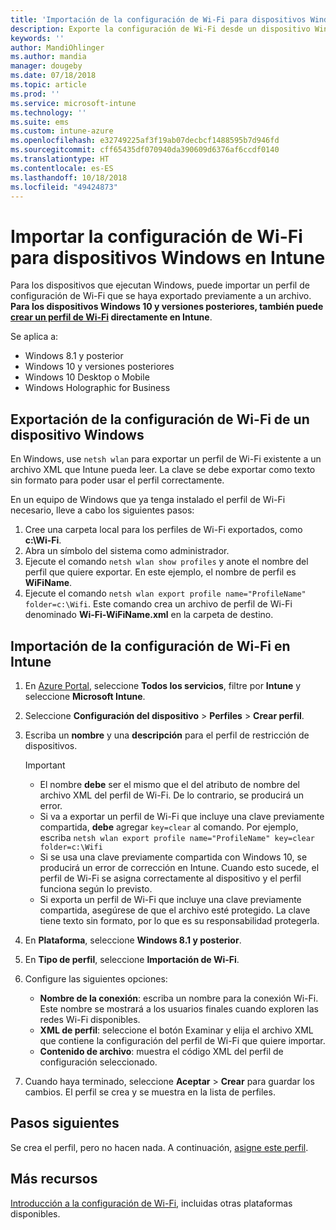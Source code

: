 ```yaml
---
title: 'Importación de la configuración de Wi-Fi para dispositivos Windows en Microsoft Intune: Azure | Microsoft Docs'
description: Exporte la configuración de Wi-Fi desde un dispositivo Windows como un archivo XML mediante netsh wlan. Después, importe este archivo en Intune para crear un perfil de Wi-Fi para los dispositivos que ejecutan Windows 8.1, Windows 10 y Windows Holographic for Business.
keywords: ''
author: MandiOhlinger
ms.author: mandia
manager: dougeby
ms.date: 07/18/2018
ms.topic: article
ms.prod: ''
ms.service: microsoft-intune
ms.technology: ''
ms.suite: ems
ms.custom: intune-azure
ms.openlocfilehash: e32749225af3f19ab07decbcf1488595b7d946fd
ms.sourcegitcommit: cff65435df070940da390609d6376af6ccdf0140
ms.translationtype: HT
ms.contentlocale: es-ES
ms.lasthandoff: 10/18/2018
ms.locfileid: "49424873"
---
```

# <a name="import-wi-fi-settings-for-windows-devices-in-intune"></a>Importar la configuración de Wi-Fi para dispositivos Windows en Intune

Para los dispositivos que ejecutan Windows, puede importar un perfil de configuración de Wi-Fi que se haya exportado previamente a un archivo. **Para los dispositivos Windows 10 y versiones posteriores, también puede [crear un perfil de Wi-Fi](wi-fi-settings-windows.md) directamente en Intune**.

Se aplica a:  
- Windows 8.1 y posterior
- Windows 10 y versiones posteriores
- Windows 10 Desktop o Mobile
- Windows Holographic for Business

## <a name="export-wi-fi-settings-from-a-windows-device"></a>Exportación de la configuración de Wi-Fi de un dispositivo Windows

En Windows, use `netsh wlan` para exportar un perfil de Wi-Fi existente a un archivo XML que Intune pueda leer. La clave se debe exportar como texto sin formato para poder usar el perfil correctamente.

En un equipo de Windows que ya tenga instalado el perfil de Wi-Fi necesario, lleve a cabo los siguientes pasos:

1. Cree una carpeta local para los perfiles de Wi-Fi exportados, como **c:\Wi-Fi**.
2. Abra un símbolo del sistema como administrador.
3. Ejecute el comando `netsh wlan show profiles` y anote el nombre del perfil que quiere exportar. En este ejemplo, el nombre de perfil es **WiFiName**.
4. Ejecute el comando `netsh wlan export profile name="ProfileName" folder=c:\Wifi`. Este comando crea un archivo de perfil de Wi-Fi denominado **Wi-Fi-WiFiName.xml** en la carpeta de destino.

## <a name="import-the-wi-fi-settings-into-intune"></a>Importación de la configuración de Wi-Fi en Intune

1. En [Azure Portal](https://portal.azure.com), seleccione **Todos los servicios**, filtre por **Intune** y seleccione **Microsoft Intune**.
2. Seleccione **Configuración del dispositivo** > **Perfiles** > **Crear perfil**.
3. Escriba un **nombre** y una **descripción** para el perfil de restricción de dispositivos.

    > [!IMPORTANT]
    > - El nombre **debe** ser el mismo que el del atributo de nombre del archivo XML del perfil de Wi-Fi. De lo contrario, se producirá un error.
    > - Si va a exportar un perfil de Wi-Fi que incluye una clave previamente compartida, **debe** agregar `key=clear` al comando. Por ejemplo, escriba `netsh wlan export profile name="ProfileName" key=clear folder=c:\Wifi`
    > - Si se usa una clave previamente compartida con Windows 10, se producirá un error de corrección en Intune. Cuando esto sucede, el perfil de Wi-Fi se asigna correctamente al dispositivo y el perfil funciona según lo previsto.
    > - Si exporta un perfil de Wi-Fi que incluye una clave previamente compartida, asegúrese de que el archivo esté protegido. La clave tiene texto sin formato, por lo que es su responsabilidad protegerla.

4. En **Plataforma**, seleccione **Windows 8.1 y posterior**.
5. En **Tipo de perfil**, seleccione **Importación de Wi-Fi**.
6. Configure las siguientes opciones:
    - **Nombre de la conexión**: escriba un nombre para la conexión Wi-Fi. Este nombre se mostrará a los usuarios finales cuando exploren las redes Wi-Fi disponibles.
    - **XML de perfil**: seleccione el botón Examinar y elija el archivo XML que contiene la configuración del perfil de Wi-Fi que quiere importar.
    - **Contenido de archivo**: muestra el código XML del perfil de configuración seleccionado.
7. Cuando haya terminado, seleccione **Aceptar** > **Crear** para guardar los cambios. El perfil se crea y se muestra en la lista de perfiles.

## <a name="next-steps"></a>Pasos siguientes

Se crea el perfil, pero no hacen nada. A continuación, [asigne este perfil](device-profile-assign.md).

## <a name="more-resources"></a>Más recursos

[Introducción a la configuración de Wi-Fi](wi-fi-settings-configure.md), incluidas otras plataformas disponibles.
